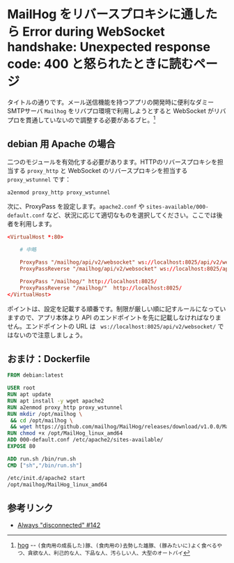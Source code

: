 # MailHog をリバースプロキシに通したら Error during WebSocket handshake: Unexpected response code: 400 と怒られたときに読むページ

タイトルの通りです。メール送信機能を持つアプリの開発時に便利なダミーSMTPサーバ `Mailhog` をリバプロ環境で利用しようとすると WebSocket がリバプロを貫通していないので調整する必要があるブヒ。[^1]

[^1]: [hog](https://ejje.weblio.jp/content/hog) -- `(食肉用の成長した)豚、(食肉用の)去勢した雄豚、(豚みたいに)よく食べるやつ、貪欲な人、利己的な人、下品な人、汚らしい人、大型のオートバイ`

## debian 用 Apache の場合

二つのモジュールを有効化する必要があります。HTTPのリバースプロキシを担当する `proxy_http` と WebSocket のリバースプロキシを担当する `proxy_wstunnel` です：

```shell
a2enmod proxy_http proxy_wstunnel
```

次に、ProxyPass を設定します。`apache2.conf` や `sites-available/000-default.conf` など、状況に応じて適切なものを選択してください。ここでは後者を利用します。

```000-default.conf
<VirtualHost *:80>

    # 中略

	ProxyPass "/mailhog/api/v2/websocket" ws://localhost:8025/api/v2/websocket
	ProxyPassReverse "/mailhog/api/v2/websocket" ws://localhost:8025/api/v2/websocket

	ProxyPass "/mailhog/" http://localhost:8025/
	ProxyPassReverse "/mailhog/"  http://localhost:8025/
</VirtualHost>
```

ポイントは、設定を記載する順番です。制限が厳しい順に記すルールになっていますので、アプリ本体より API のエンドポイントを先に記載しなければなりません。エンドポイントの URL は ` ws://localhost:8025/api/v2/websocket/` ではないので注意しましょう。

## おまけ：Dockerfile

```Dockerfile
FROM debian:latest

USER root
RUN apt update
RUN apt install -y wget apache2
RUN a2enmod proxy_http proxy_wstunnel
RUN mkdir /opt/mailhog \
 && cd /opt/mailhog \
 && wget https://github.com/mailhog/MailHog/releases/download/v1.0.0/MailHog_linux_amd64
RUN chmod +x /opt/MailHog_linux_amd64
ADD 000-default.conf /etc/apache2/sites-available/
EXPOSE 80

ADD run.sh /bin/run.sh
CMD ["sh","/bin/run.sh"]
```

```shell:run.sh
/etc/init.d/apache2 start
/opt/mailhog/MailHog_linux_amd64
```

## 参考リンク

* [Always "disconnected" #142](https://github.com/mailhog/MailHog/issues/142)
